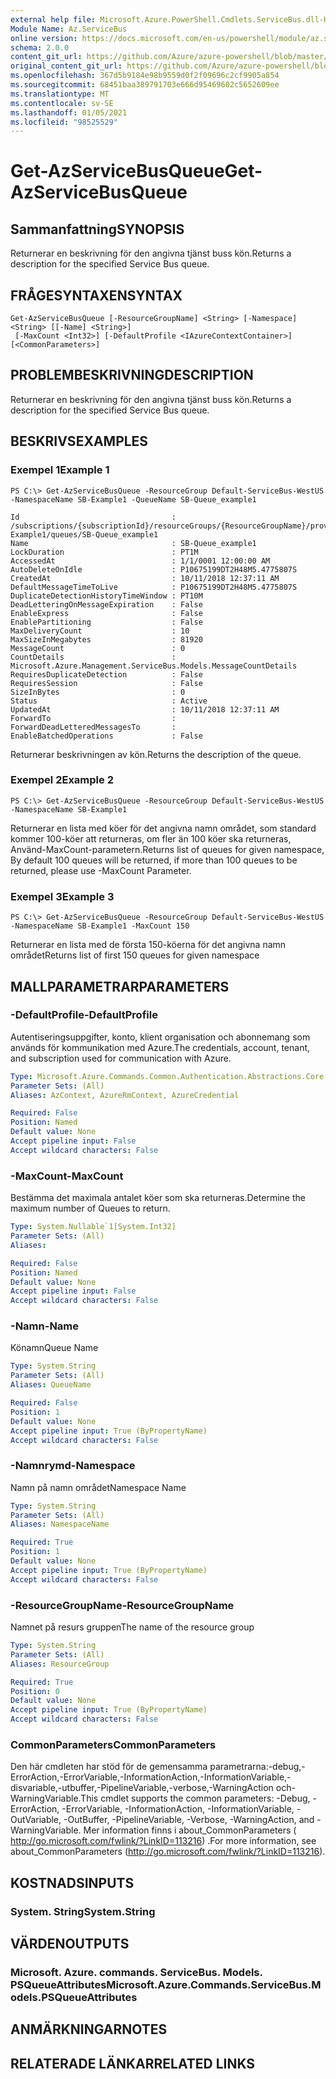 ```yaml
---
external help file: Microsoft.Azure.PowerShell.Cmdlets.ServiceBus.dll-Help.xml
Module Name: Az.ServiceBus
online version: https://docs.microsoft.com/en-us/powershell/module/az.servicebus/get-azservicebusqueue
schema: 2.0.0
content_git_url: https://github.com/Azure/azure-powershell/blob/master/src/ServiceBus/ServiceBus/help/Get-AzServiceBusQueue.md
original_content_git_url: https://github.com/Azure/azure-powershell/blob/master/src/ServiceBus/ServiceBus/help/Get-AzServiceBusQueue.md
ms.openlocfilehash: 367d5b9184e98b9559d0f2f09696c2cf9905a854
ms.sourcegitcommit: 68451baa389791703e666d95469602c5652609ee
ms.translationtype: MT
ms.contentlocale: sv-SE
ms.lasthandoff: 01/05/2021
ms.locfileid: "98525529"
---
```

# <span data-ttu-id="8c65c-101">Get-AzServiceBusQueue</span><span class="sxs-lookup"><span data-stu-id="8c65c-101">Get-AzServiceBusQueue</span></span>

## <span data-ttu-id="8c65c-102">Sammanfattning</span><span class="sxs-lookup"><span data-stu-id="8c65c-102">SYNOPSIS</span></span>
<span data-ttu-id="8c65c-103">Returnerar en beskrivning för den angivna tjänst buss kön.</span><span class="sxs-lookup"><span data-stu-id="8c65c-103">Returns a description for the specified Service Bus queue.</span></span>

## <span data-ttu-id="8c65c-104">FRÅGESYNTAXEN</span><span class="sxs-lookup"><span data-stu-id="8c65c-104">SYNTAX</span></span>

```
Get-AzServiceBusQueue [-ResourceGroupName] <String> [-Namespace] <String> [[-Name] <String>]
 [-MaxCount <Int32>] [-DefaultProfile <IAzureContextContainer>] [<CommonParameters>]
```

## <span data-ttu-id="8c65c-105">PROBLEMBESKRIVNING</span><span class="sxs-lookup"><span data-stu-id="8c65c-105">DESCRIPTION</span></span>
<span data-ttu-id="8c65c-106">Returnerar en beskrivning för den angivna tjänst buss kön.</span><span class="sxs-lookup"><span data-stu-id="8c65c-106">Returns a description for the specified Service Bus queue.</span></span>

## <span data-ttu-id="8c65c-107">BESKRIVS</span><span class="sxs-lookup"><span data-stu-id="8c65c-107">EXAMPLES</span></span>

### <span data-ttu-id="8c65c-108">Exempel 1</span><span class="sxs-lookup"><span data-stu-id="8c65c-108">Example 1</span></span>
```
PS C:\> Get-AzServiceBusQueue -ResourceGroup Default-ServiceBus-WestUS -NamespaceName SB-Example1 -QueueName SB-Queue_example1

Id                                  : /subscriptions/{subscriptionId}/resourceGroups/{ResourceGroupName}/providers/Microsoft.ServiceBus/namespaces/SB-Example1/queues/SB-Queue_example1
Name                                : SB-Queue_example1
LockDuration                        : PT1M
AccessedAt                          : 1/1/0001 12:00:00 AM
AutoDeleteOnIdle                    : P10675199DT2H48M5.4775807S
CreatedAt                           : 10/11/2018 12:37:11 AM
DefaultMessageTimeToLive            : P10675199DT2H48M5.4775807S
DuplicateDetectionHistoryTimeWindow : PT10M
DeadLetteringOnMessageExpiration    : False
EnableExpress                       : False
EnablePartitioning                  : False
MaxDeliveryCount                    : 10
MaxSizeInMegabytes                  : 81920
MessageCount                        : 0
CountDetails                        : Microsoft.Azure.Management.ServiceBus.Models.MessageCountDetails
RequiresDuplicateDetection          : False
RequiresSession                     : False
SizeInBytes                         : 0
Status                              : Active
UpdatedAt                           : 10/11/2018 12:37:11 AM
ForwardTo                           :
ForwardDeadLetteredMessagesTo       :
EnableBatchedOperations             : False
```

<span data-ttu-id="8c65c-109">Returnerar beskrivningen av kön.</span><span class="sxs-lookup"><span data-stu-id="8c65c-109">Returns the description of the queue.</span></span>

### <span data-ttu-id="8c65c-110">Exempel 2</span><span class="sxs-lookup"><span data-stu-id="8c65c-110">Example 2</span></span>
```
PS C:\> Get-AzServiceBusQueue -ResourceGroup Default-ServiceBus-WestUS -NamespaceName SB-Example1
```

<span data-ttu-id="8c65c-111">Returnerar en lista med köer för det angivna namn området, som standard kommer 100-köer att returneras, om fler än 100 köer ska returneras, Använd-MaxCount-parametern.</span><span class="sxs-lookup"><span data-stu-id="8c65c-111">Returns list of queues for given namespace, By default 100 queues will be returned, if more than 100 queues to be returned, please use -MaxCount Parameter.</span></span>

### <span data-ttu-id="8c65c-112">Exempel 3</span><span class="sxs-lookup"><span data-stu-id="8c65c-112">Example 3</span></span>
```
PS C:\> Get-AzServiceBusQueue -ResourceGroup Default-ServiceBus-WestUS -NamespaceName SB-Example1 -MaxCount 150
```

<span data-ttu-id="8c65c-113">Returnerar en lista med de första 150-köerna för det angivna namn området</span><span class="sxs-lookup"><span data-stu-id="8c65c-113">Returns list of first 150 queues for given namespace</span></span>

## <span data-ttu-id="8c65c-114">MALLPARAMETRAR</span><span class="sxs-lookup"><span data-stu-id="8c65c-114">PARAMETERS</span></span>

### <span data-ttu-id="8c65c-115">-DefaultProfile</span><span class="sxs-lookup"><span data-stu-id="8c65c-115">-DefaultProfile</span></span>
<span data-ttu-id="8c65c-116">Autentiseringsuppgifter, konto, klient organisation och abonnemang som används för kommunikation med Azure.</span><span class="sxs-lookup"><span data-stu-id="8c65c-116">The credentials, account, tenant, and subscription used for communication with Azure.</span></span>

```yaml
Type: Microsoft.Azure.Commands.Common.Authentication.Abstractions.Core.IAzureContextContainer
Parameter Sets: (All)
Aliases: AzContext, AzureRmContext, AzureCredential

Required: False
Position: Named
Default value: None
Accept pipeline input: False
Accept wildcard characters: False
```

### <span data-ttu-id="8c65c-117">-MaxCount</span><span class="sxs-lookup"><span data-stu-id="8c65c-117">-MaxCount</span></span>
<span data-ttu-id="8c65c-118">Bestämma det maximala antalet köer som ska returneras.</span><span class="sxs-lookup"><span data-stu-id="8c65c-118">Determine the maximum number of Queues to return.</span></span>

```yaml
Type: System.Nullable`1[System.Int32]
Parameter Sets: (All)
Aliases:

Required: False
Position: Named
Default value: None
Accept pipeline input: False
Accept wildcard characters: False
```

### <span data-ttu-id="8c65c-119">-Namn</span><span class="sxs-lookup"><span data-stu-id="8c65c-119">-Name</span></span>
<span data-ttu-id="8c65c-120">Könamn</span><span class="sxs-lookup"><span data-stu-id="8c65c-120">Queue Name</span></span>

```yaml
Type: System.String
Parameter Sets: (All)
Aliases: QueueName

Required: False
Position: 1
Default value: None
Accept pipeline input: True (ByPropertyName)
Accept wildcard characters: False
```

### <span data-ttu-id="8c65c-121">-Namnrymd</span><span class="sxs-lookup"><span data-stu-id="8c65c-121">-Namespace</span></span>
<span data-ttu-id="8c65c-122">Namn på namn området</span><span class="sxs-lookup"><span data-stu-id="8c65c-122">Namespace Name</span></span>

```yaml
Type: System.String
Parameter Sets: (All)
Aliases: NamespaceName

Required: True
Position: 1
Default value: None
Accept pipeline input: True (ByPropertyName)
Accept wildcard characters: False
```

### <span data-ttu-id="8c65c-123">-ResourceGroupName</span><span class="sxs-lookup"><span data-stu-id="8c65c-123">-ResourceGroupName</span></span>
<span data-ttu-id="8c65c-124">Namnet på resurs gruppen</span><span class="sxs-lookup"><span data-stu-id="8c65c-124">The name of the resource group</span></span>

```yaml
Type: System.String
Parameter Sets: (All)
Aliases: ResourceGroup

Required: True
Position: 0
Default value: None
Accept pipeline input: True (ByPropertyName)
Accept wildcard characters: False
```

### <span data-ttu-id="8c65c-125">CommonParameters</span><span class="sxs-lookup"><span data-stu-id="8c65c-125">CommonParameters</span></span>
<span data-ttu-id="8c65c-126">Den här cmdleten har stöd för de gemensamma parametrarna:-debug,-ErrorAction,-ErrorVariable,-InformationAction,-InformationVariable,-disvariable,-utbuffer,-PipelineVariable,-verbose,-WarningAction och-WarningVariable.</span><span class="sxs-lookup"><span data-stu-id="8c65c-126">This cmdlet supports the common parameters: -Debug, -ErrorAction, -ErrorVariable, -InformationAction, -InformationVariable, -OutVariable, -OutBuffer, -PipelineVariable, -Verbose, -WarningAction, and -WarningVariable.</span></span> <span data-ttu-id="8c65c-127">Mer information finns i about_CommonParameters ( http://go.microsoft.com/fwlink/?LinkID=113216) .</span><span class="sxs-lookup"><span data-stu-id="8c65c-127">For more information, see about_CommonParameters (http://go.microsoft.com/fwlink/?LinkID=113216).</span></span>

## <span data-ttu-id="8c65c-128">KOSTNADS</span><span class="sxs-lookup"><span data-stu-id="8c65c-128">INPUTS</span></span>

### <span data-ttu-id="8c65c-129">System. String</span><span class="sxs-lookup"><span data-stu-id="8c65c-129">System.String</span></span>

## <span data-ttu-id="8c65c-130">VÄRDEN</span><span class="sxs-lookup"><span data-stu-id="8c65c-130">OUTPUTS</span></span>

### <span data-ttu-id="8c65c-131">Microsoft. Azure. commands. ServiceBus. Models. PSQueueAttributes</span><span class="sxs-lookup"><span data-stu-id="8c65c-131">Microsoft.Azure.Commands.ServiceBus.Models.PSQueueAttributes</span></span>

## <span data-ttu-id="8c65c-132">ANMÄRKNINGAR</span><span class="sxs-lookup"><span data-stu-id="8c65c-132">NOTES</span></span>

## <span data-ttu-id="8c65c-133">RELATERADE LÄNKAR</span><span class="sxs-lookup"><span data-stu-id="8c65c-133">RELATED LINKS</span></span>
